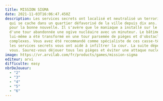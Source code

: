 ```yaml
---
title: MISSION SIGMA
date: 2021-11-03T16:06:47.450Z
description: Les services secrets ont localisé et neutralisé un terroriste connu
  qui se cache dans un quartier défavorisé de la ville depuis dix ans. Voilà
  pour la bonne nouvelle. Il s'avère que le maniaque a installé sur le toit
  d'une tour abandonnée une ogive nucléaire avec un minuteur. Le bâtiment
  lui-même a été transformé en une tour parsemée de pièges et d'obstacles
  complexes. Vous avez été recommandé comme spécialiste de ces casse-têtes, et
  les services secrets vous ont aidé à infiltrer la cour. La suite dépendra de
  vous. Saurez-vous déjouer tous les pièges et éviter une attaque nucléaire ?
image: https://vr.arvilab.com/fr/products/games/mission-sigma
editeur: arvi
difficulte: easy
nbrDeJoueur:
  - "2"
  - "3"
  - "4"
  - "5"
  - "6"
---
```

